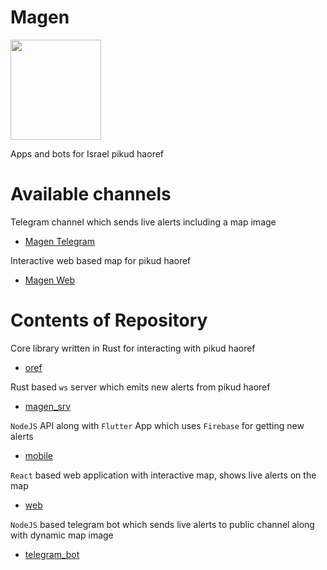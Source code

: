 # Magen
<img src="https://github.com/thewh1teagle/Magen/assets/61390950/246ae45a-8a00-45b8-8239-cde4e61dcb7f" width="145px" height="160px" />

Apps and bots for Israel pikud haoref


# Available channels
Telegram channel which sends live alerts including a map image


- [Magen Telegram](https://t.me/MagenAlerts)

Interactive web based map for pikud haoref

- [Magen Web](https://thewh1teagle.github.io/Magen/)


# Contents of Repository

Core library written in Rust for interacting with pikud haoref
- [oref](https://github.com/thewh1teagle/Magen/tree/main/magen_srv/oref)
  
Rust based `ws` server which emits new alerts from pikud haoref

- [magen_srv](https://github.com/thewh1teagle/Magen/tree/main/magen_srv/magen_srv)

`NodeJS` API along with `Flutter` App which uses `Firebase` for getting new alerts

- [mobile](https://github.com/thewh1teagle/Magen/tree/main/apps/mobile)

`React` based web application with interactive map, shows live alerts on the map

- [web](https://github.com/thewh1teagle/Magen/tree/main/apps/web)

`NodeJS` based telegram bot which sends live alerts to public channel along with dynamic map image

- [telegram_bot](https://github.com/thewh1teagle/Magen/tree/main/apps/telegram_bot)

